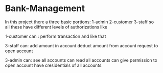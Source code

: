 # Bank-Management
In this project there a three basic portions:
1-admin
2-customer
3-staff
so all these have different levels of authorizations like 

1-customer can :
perform transaction and like that

3-staff can:
add amount in account
deduct amount from account
request to open account

3-admin can:
see all accounts 
can read all accounts
can give permission to open account
have cresidentials of all accounts